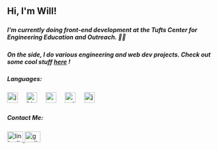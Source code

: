 <h2 align="left">Hi, I'm Will!</h2>

###

<h5 align="left">I'm currently doing front-end development at the Tufts Center for Engineering Education and Outreach. 🐘🐘</h5>
<h5>On the side, I do various engineering and web dev projects. Check out some cool stuff
  <a href="https://www.goldmanwilliam.com/" rel="noopener noreferrer" target="_blank"> here</a>
!</h5>

###

<h5 align="left">Languages:</h5>

###

<div align="left">
  <img src="https://cdn.jsdelivr.net/gh/devicons/devicon/icons/javascript/javascript-original.svg" height="25" alt="javascript logo"  />
  <img width="12" />
  <img src="https://cdn.jsdelivr.net/gh/devicons/devicon/icons/html5/html5-original.svg" height="25" alt="html5 logo"  />
  <img width="12" />
  <img src="https://cdn.jsdelivr.net/gh/devicons/devicon/icons/css3/css3-original.svg" height="25" alt="css3 logo"  />
  <img width="12" />
  <img src="https://cdn.jsdelivr.net/gh/devicons/devicon/icons/python/python-original.svg" height="25" alt="python logo"  />
  <img width="12" />
  <img src="https://cdn.jsdelivr.net/gh/devicons/devicon/icons/java/java-original.svg" height="25" alt="java logo"  />
</div>

###

<h5 align="left">Contact Me:</h5>

###

<div align="left">
  <a href="https://www.linkedin.com/in/william-goldman-79125a283/" target="_blank">
    <img src="https://raw.githubusercontent.com/maurodesouza/profile-readme-generator/master/src/assets/icons/social/linkedin/default.svg" width="37" height="25" alt="linkedin logo"  />
  </a>
  <a href="mailto:goldmanwilliam3@gmail.com" target="_blank">
    <img src="https://raw.githubusercontent.com/maurodesouza/profile-readme-generator/master/src/assets/icons/social/gmail/default.svg" width="37" height="25" alt="gmail logo"  />
  </a>
</div>

###
